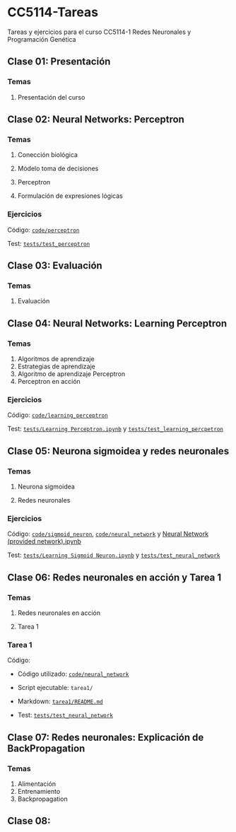 # CC5114-Tareas
Tareas y ejercicios para el curso CC5114-1 Redes Neuronales y Programación Genética

## Clase 01: Presentación

### Temas

1. Presentación del curso

## Clase 02: Neural Networks: Perceptron

### Temas

1. Conección biológica

2. Módelo toma de decisiones

3. Perceptron

4. Formulación de expresiones lógicas

### Ejercicios

Código: [`code/perceptron`](https://github.com/StarBrand/CC5114-Tareas/tree/master/code/perceptron)

Test: [`tests/test_perceptron`](https://github.com/StarBrand/CC5114-Tareas/tree/master/tests/test_perceptron)

## Clase 03:  Evaluación

### Temas

1. Evaluación

## Clase 04: Neural Networks: Learning Perceptron

### Temas

1. Algoritmos de aprendizaje
2. Estrategias de aprendizaje
3. Algoritmo de aprendizaje Perceptron
4. Perceptron en acción

### Ejercicios

Código:  [`code/learning_perceptron`](https://github.com/StarBrand/CC5114-Tareas/tree/master/code/learning_perceptron)

Test: [`tests/Learning Perceptron.ipynb`](https://github.com/StarBrand/CC5114-Tareas/blob/master/tests/Learning%20Perceptron.ipynb) y [`tests/test_learning_percpetron`](https://github.com/StarBrand/CC5114-Tareas/tree/master/tests/test_learning_perceptron)

## Clase 05: Neurona sigmoidea y redes neuronales

### Temas

1. Neurona sigmoidea

2. Redes neuronales

### Ejercicios

Código: [`code/sigmoid_neuron`](https://github.com/StarBrand/CC5114-Tareas/tree/master/code/sigmoid_neuron), [`code/neural_network`](https://github.com/StarBrand/CC5114-Tareas/tree/master/code/neural_network) y [Neural Network (provided network).ipynb](https://github.com/StarBrand/CC5114-Tareas/blob/master/tests/Neural%20Network%20(provided%20network).ipynb)

Test: [`tests/Learning Sigmoid Neuron.ipynb`](https://github.com/StarBrand/CC5114-Tareas/blob/master/tests/Learning%20Sigmoid%20Neuron.ipynb) y [`tests/test_neural_network`](https://github.com/StarBrand/CC5114-Tareas/tree/master/tests/test_neural_network)

## Clase 06: Redes neuronales en acción y Tarea 1

### Temas

1. Redes neuronales en acción

2. Tarea 1

### Tarea 1

Código:

* Código utilizado: [`code/neural_network`](https://github.com/StarBrand/CC5114-Tareas/tree/master/code/neural_network)

* Script ejecutable: `tarea1/`

* Markdown: [`tarea1/README.md`](https://github.com/StarBrand/CC5114-Tareas/tree/master/tarea1.README.md)

* Test: [`tests/test_neural_network`](https://github.com/StarBrand/CC5114-Tareas/tree/master/tests/test_neural_network)

## Clase 07: Redes neuronales: Explicación de BackPropagation

### Temas

1. Alimentación
2. Entrenamiento
3. Backpropagation

## Clase 08:

